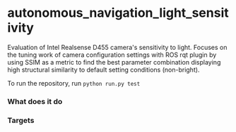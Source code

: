 # autonomous_navigation_light_sensitivity

Evaluation of Intel Realsense D455 camera's sensitivity to light. Focuses on the tuning work of camera configuration settings with ROS rqt plugin by using SSIM as a metric to find the best parameter combination displaying high structural similarity to default setting conditions (non-bright).

To run the repository, run ```python run.py test```

### What does it do


### Targets
